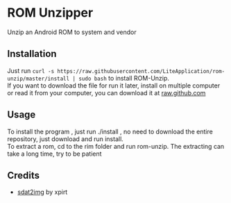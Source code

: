 # ROM Unzipper
Unzip an Android ROM to system and vendor
## Installation
Just run `curl -s https://raw.githubusercontent.com/LiteApplication/rom-unzip/master/install | sudo bash` to install ROM-Unzip.\
If you want to download the file for run it later, install on multiple computer or read it from your computer, you can download it at [raw.github.com](https://raw.githubusercontent.com/LiteApplication/rom-unzip/master/install)
## Usage
To install the program , just run ./install , no need to download the entire repository, just download and run install.\
To extract a rom, cd to the rim folder and run rom-unzip.
The extracting can take a long time, try to be patient

## Credits
- [sdat2img](https://github.com/xpirt/sdat2img) by xpirt
